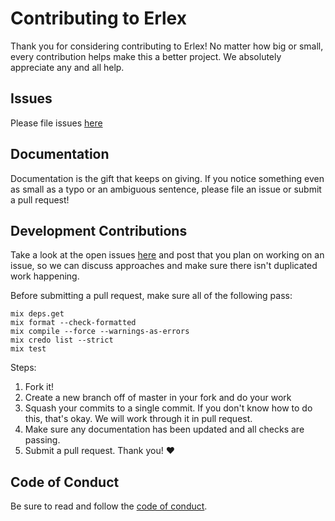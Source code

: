 # Contributing to Erlex

Thank you for considering contributing to Erlex! No matter how big or
small, every contribution helps make this a better project. We
absolutely appreciate any and all help.

## Issues

Please file issues [here](https://github.com/asummers/erlex/issues)

## Documentation

Documentation is the gift that keeps on giving. If you notice
something even as small as a typo or an ambiguous sentence, please
file an issue or submit a pull request!

## Development Contributions

Take a look at the open issues
[here](https://github.com/asummers/erlex/issues) and post that you
plan on working on an issue, so we can discuss approaches and make
sure there isn't duplicated work happening.

Before submitting a pull request, make sure all of the following pass:

```
mix deps.get
mix format --check-formatted
mix compile --force --warnings-as-errors
mix credo list --strict
mix test
```

Steps:
1) Fork it!
2) Create a new branch off of master in your fork and do your work
3) Squash your commits to a single commit. If you don't know how to do
this, that's okay. We will work through it in pull request.
4) Make sure any documentation has been updated and all checks are passing.
5) Submit a pull request. Thank you! :heart:

## Code of Conduct

Be sure to read and follow the [code of conduct](https://github.com/asummers/erlex/blob/master/code-of-conduct.md).

